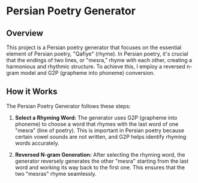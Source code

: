 # Persian Poetry Generator

## Overview

This project is a Persian poetry generator that focuses on the essential element of Persian poetry, "Qafiye" (rhyme). In Persian poetry, it's crucial that the endings of two lines, or "mesra," rhyme with each other, creating a harmonious and rhythmic structure. To achieve this, I employ a reversed n-gram model and G2P (grapheme into phoneme) conversion.

## How it Works

The Persian Poetry Generator follows these steps:

1. **Select a Rhyming Word:** The generator uses G2P (grapheme into phoneme) to choose a word that rhymes with the last word of one "mesra" (line of poetry). This is important in Persian poetry because certain vowel sounds are not written, and G2P helps identify rhyming words accurately.

2. **Reversed N-gram Generation:** After selecting the rhyming word, the generator reversely generates the other "mesra" starting from the last word and working its way back to the first one. This ensures that the two "mesras" rhyme seamlessly.

